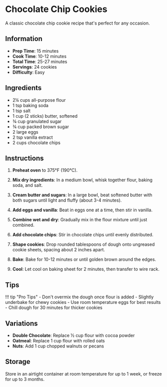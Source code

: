 # Chocolate Chip Cookies

A classic chocolate chip cookie recipe that's perfect for any occasion.

## Information

- **Prep Time**: 15 minutes
- **Cook Time**: 10-12 minutes
- **Total Time**: 25-27 minutes
- **Servings**: 24 cookies
- **Difficulty**: Easy

## Ingredients

- 2¼ cups all-purpose flour
- 1 tsp baking soda
- 1 tsp salt
- 1 cup (2 sticks) butter, softened
- ¾ cup granulated sugar
- ¾ cup packed brown sugar
- 2 large eggs
- 2 tsp vanilla extract
- 2 cups chocolate chips

## Instructions

1. **Preheat oven** to 375°F (190°C).

2. **Mix dry ingredients**: In a medium bowl, whisk together flour, baking soda, and salt.

3. **Cream butter and sugars**: In a large bowl, beat softened butter with both sugars until light and fluffy (about 3-4 minutes).

4. **Add eggs and vanilla**: Beat in eggs one at a time, then stir in vanilla.

5. **Combine wet and dry**: Gradually mix in the flour mixture until just combined.

6. **Add chocolate chips**: Stir in chocolate chips until evenly distributed.

7. **Shape cookies**: Drop rounded tablespoons of dough onto ungreased cookie sheets, spacing about 2 inches apart.

8. **Bake**: Bake for 10-12 minutes or until golden brown around the edges.

9. **Cool**: Let cool on baking sheet for 2 minutes, then transfer to wire rack.

## Tips

!!! tip "Pro Tips"
    - Don't overmix the dough once flour is added
    - Slightly underbake for chewy cookies
    - Use room temperature eggs for best results
    - Chill dough for 30 minutes for thicker cookies

## Variations

- **Double Chocolate**: Replace ½ cup flour with cocoa powder
- **Oatmeal**: Replace 1 cup flour with rolled oats
- **Nuts**: Add 1 cup chopped walnuts or pecans

## Storage

Store in an airtight container at room temperature for up to 1 week, or freeze for up to 3 months.